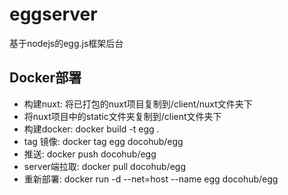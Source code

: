 # eggserver
基于nodejs的egg.js框架后台

## Docker部署  
- 构建nuxt: 将已打包的nuxt项目复制到/client/nuxt文件夹下
- 将nuxt项目中的static文件夹复制到/client文件夹下
- 构建docker: docker build -t egg .
- tag 镜像: docker tag egg docohub/egg
- 推送: docker push docohub/egg
- server端拉取: docker pull docohub/egg
- 重新部署: docker run -d --net=host --name egg docohub/egg